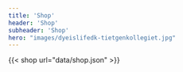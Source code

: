 ```yaml
---
title: 'Shop'
header: 'Shop'
subheader: 'Shop'
hero: "images/dyeislifedk-tietgenkollegiet.jpg"
---
```


{{< shop url="data/shop.json" >}}
